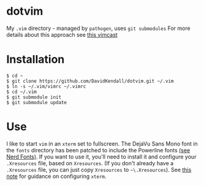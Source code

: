 # dotvim
My `.vim` directory - managed by `pathogen`, uses `git submodules` For more
details about this approach see [this
vimcast](http://vimcasts.org/episodes/synchronizing-plugins-with-git-submodules-and-pathogen/)

# Installation

``` shell-session
$ cd ~
$ git clone https://github.com/DavidKendall/dotvim.git ~/.vim
$ ln -s ~/.vim/vimrc ~/.vimrc
$ cd ~/.vim
$ git submodule init
$ git submodule update
```
# Use
I like to start `vim` in an `xterm` set to fullscreen. The DejaVu Sans Mono
font in the `fonts` directory has been patched to include the Powerline fonts
[(see Nerd Fonts)](https://github.com/ryanoasis/nerd-fonts). If you want to use
it, you'll need to install it and configure your `.Xresources` file, based on
`Xresources`.  (If you don't already have a `.Xresources` file, you can just
copy `Xresources` to `~\.Xresources`). See [this
note](http://www.futurile.net/2016/06/14/xterm-setup-and-truetype-font-configuration/)
for guidance on configuring `xterm`.

